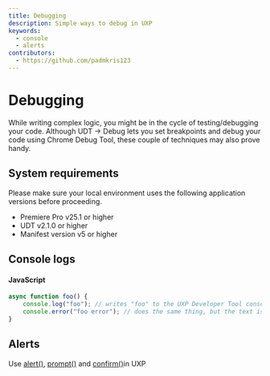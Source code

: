 ```yaml
---
title: Debugging
description: Simple ways to debug in UXP
keywords:
  - console
  - alerts
contributors:
  - https://github.com/padmkris123
---
```


# Debugging

While writing complex logic, you might be in the cycle of testing/debugging your code. Although UDT -> Debug lets you set breakpoints and debug your code using Chrome Debug Tool, these couple of techniques may also prove handy.

## System requirements

Please make sure your local environment uses the following application versions before proceeding.

- Premiere Pro v25.1 or higher
- UDT v2.1.0 or higher
- Manifest version v5 or higher

## Console logs

<CodeBlock slots="heading, code" repeat="1" languages="JavaScript" />

#### JavaScript

```js
async function foo() {
    console.log("foo"); // writes "foo" to the UXP Developer Tool console.
    console.error("foo error"); // does the same thing, but the text is shown in red so errors are more easily seen.
}
```

## Alerts

Use [alert()](../../../uxp-api/reference-js/Global%20Members/HTML%20DOM/alert.md), [prompt()](../../../uxp-api/reference-js/Global%20Members/HTML%20DOM/prompt.md) and [confirm()](../../../uxp-api/reference-js/Global%20Members/HTML%20DOM/confirm.md)in UXP

